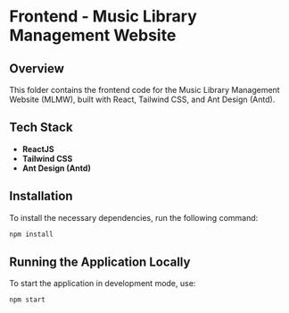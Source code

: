 # Frontend - Music Library Management Website

## Overview

This folder contains the frontend code for the Music Library Management Website (MLMW), built with React, Tailwind CSS, and Ant Design (Antd).

## Tech Stack

- **ReactJS**
- **Tailwind CSS**
- **Ant Design (Antd)**

## Installation

To install the necessary dependencies, run the following command:

```bash
npm install
```

## Running the Application Locally

To start the application in development mode, use:

```bash
npm start
```

